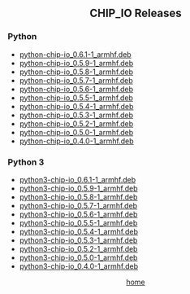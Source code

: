 <html><head><title>xtacocorex's dumping ground of information: chip_io releases</title></head>
<body>
    <div align="center"><h2>CHIP_IO Releases</h2></div>
    <div align="left"><h3>Python</h3>
    <ul>
    <li><a href="python-chip-io_0.6.1-1_armhf.deb">python-chip-io_0.6.1-1_armhf.deb</a></li>
    <li><a href="python-chip-io_0.5.9-1_armhf.deb">python-chip-io_0.5.9-1_armhf.deb</a></li>
    <li><a href="python-chip-io_0.5.8-1_armhf.deb">python-chip-io_0.5.8-1_armhf.deb</a></li>
    <li><a href="python-chip-io_0.5.7-1_armhf.deb">python-chip-io_0.5.7-1_armhf.deb</a></li>
    <li><a href="python-chip-io_0.5.6-1_armhf.deb">python-chip-io_0.5.6-1_armhf.deb</a></li>
    <li><a href="python-chip-io_0.5.5-1_armhf.deb">python-chip-io_0.5.5-1_armhf.deb</a></li>
    <li><a href="python-chip-io_0.5.4-1_armhf.deb">python-chip-io_0.5.4-1_armhf.deb</a></li>
    <li><a href="python-chip-io_0.5.3-1_armhf.deb">python-chip-io_0.5.3-1_armhf.deb</a></li>
    <li><a href="python-chip-io_0.5.2-1_armhf.deb">python-chip-io_0.5.2-1_armhf.deb</a></li>
    <li><a href="python-chip-io_0.5.0-1_armhf.deb">python-chip-io_0.5.0-1_armhf.deb</a></li>
    <li><a href="python-chip-io_0.4.0-1_armhf.deb">python-chip-io_0.4.0-1_armhf.deb</a></li>
    </ul>
    </div>
    <div align="left"><h3>Python 3</h3>
    <ul>
    <li><a href="python3-chip-io_0.6.1-1_armhf.deb">python3-chip-io_0.6.1-1_armhf.deb</a></li>
    <li><a href="python3-chip-io_0.5.9-1_armhf.deb">python3-chip-io_0.5.9-1_armhf.deb</a></li>
    <li><a href="python3-chip-io_0.5.8-1_armhf.deb">python3-chip-io_0.5.8-1_armhf.deb</a></li>
    <li><a href="python3-chip-io_0.5.7-1_armhf.deb">python3-chip-io_0.5.7-1_armhf.deb</a></li>
    <li><a href="python3-chip-io_0.5.6-1_armhf.deb">python3-chip-io_0.5.6-1_armhf.deb</a></li>
    <li><a href="python3-chip-io_0.5.5-1_armhf.deb">python3-chip-io_0.5.5-1_armhf.deb</a></li>
    <li><a href="python3-chip-io_0.5.4-1_armhf.deb">python3-chip-io_0.5.4-1_armhf.deb</a></li>
    <li><a href="python3-chip-io_0.5.3-1_armhf.deb">python3-chip-io_0.5.3-1_armhf.deb</a></li>
    <li><a href="python3-chip-io_0.5.2-1_armhf.deb">python3-chip-io_0.5.2-1_armhf.deb</a></li>
    <li><a href="python3-chip-io_0.5.0-1_armhf.deb">python3-chip-io_0.5.0-1_armhf.deb</a></li>
    <li><a href="python3-chip-io_0.4.0-1_armhf.deb">python3-chip-io_0.4.0-1_armhf.deb</a></li>
    </ul>
    </div>
    <div align="center"><a href="xtacocorex.github.io">home</a></div>
</body>
</html>